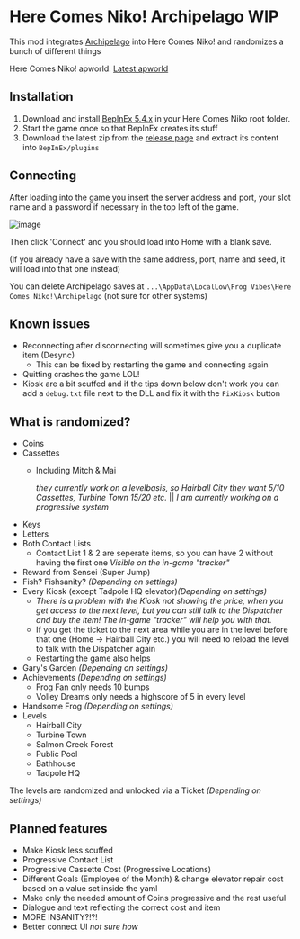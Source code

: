 # Here Comes Niko! Archipelago WIP
This mod integrates [Archipelago](https://archipelago.gg/) into Here Comes Niko! and randomizes a bunch of different things

Here Comes Niko! apworld: [Latest apworld](https://github.com/niieli/Niko-Archipelago/releases)

## Installation

1. Download and install [BepInEx 5.4.x](https://github.com/BepInEx/BepInEx/releases/tag/v5.4.22) in your Here Comes Niko root folder. 
2. Start the game once so that BepInEx creates its stuff
3. Download the latest zip from the [release page](https://github.com/niieli/NikoArchipelagoMod/releases) and extract its content into `BepInEx/plugins`

## Connecting

After loading into the game you insert the server address and port, your slot name and a password if necessary in the top left of the game.

![image](https://github.com/user-attachments/assets/2112698d-d144-4873-9c31-9b457a69d0f1)

Then click 'Connect' and you should load into Home with a blank save. 

(If you already have a save with the same address, port, name and seed, it will load into that one instead)

You can delete Archipelago saves at `...\AppData\LocalLow\Frog Vibes\Here Comes Niko!\Archipelago` (not sure for other systems)

## Known issues

- Reconnecting after disconnecting will sometimes give you a duplicate item (Desync)
  - This can be fixed by restarting the game and connecting again
- Quitting crashes the game LOL!
- Kiosk are a bit scuffed and if the tips down below don't work you can add a `debug.txt` file next to the DLL and fix it with the `FixKiosk` button

## What is randomized?
- Coins
- Cassettes
  - Including Mitch & Mai
  
    *they currently work on a levelbasis, so Hairball City they want 5/10 Cassettes, Turbine Town 15/20 etc.*
    || *I am currently working on a progressive system*
- Keys
- Letters
- Both Contact Lists
  - Contact List 1 & 2 are seperate items, so you can have 2 without having the first one *Visible on the in-game "tracker"* 
- Reward from Sensei (Super Jump)
- Fish? Fishsanity? *(Depending on settings)*
- Every Kiosk (except Tadpole HQ elevator)*(Depending on settings)*
  - *There is a problem with the Kiosk not showing the price, when you get access to the next level, 
but you can still talk to the Dispatcher and buy the item! The in-game "tracker" will help you with that.*
  - If you get the ticket to the next area while you are in the level before that one (Home -> Hairball City etc.) you will need to reload the level to talk with the Dispatcher again
  - Restarting the game also helps
- Gary's Garden *(Depending on settings)*
- Achievements *(Depending on settings)*
  - Frog Fan only needs 10 bumps
  - Volley Dreams only needs a highscore of 5 in every level
- Handsome Frog *(Depending on settings)*
- Levels
  - Hairball City
  - Turbine Town
  - Salmon Creek Forest
  - Public Pool
  - Bathhouse
  - Tadpole HQ

The levels are randomized and unlocked via a Ticket *(Depending on settings)*

## Planned features

- Make Kiosk less scuffed
- Progressive Contact List
- Progressive Cassette Cost (Progressive Locations)
- Different Goals (Employee of the Month) & change elevator repair cost based on a value set inside the yaml
- Make only the needed amount of Coins progressive and the rest useful
- Dialogue and text reflecting the correct cost and item
- MORE INSANITY?!?!
- Better connect UI *not sure how*
